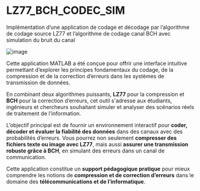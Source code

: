 # LZ77_BCH_CODEC_SIM
Implémentation d’une application de codage et décodage par l’algorithme de codage source LZ77 et l’algorithme de codage canal BCH avec simulation du bruit du canal

![image](https://github.com/user-attachments/assets/5a9926c5-2f16-485c-bc23-5316e1a26ffe)

Cette application MATLAB a été conçue pour offrir une interface intuitive permettant d’explorer les principes fondamentaux du codage, de la compression et de la correction d’erreurs dans les systèmes de transmission de données. 

En combinant deux algorithmes puissants, **LZ77** pour la compression et **BCH** pour la correction d’erreurs, cet outil s'adresse aux étudiants, ingénieurs et chercheurs souhaitant simuler et analyser des scénarios réels de traitement de l’information.

L’objectif principal est de fournir un environnement interactif pour **coder, décoder et évaluer la fiabilité des données** dans des canaux avec des probabilités d’erreurs. Vous pourrez non seulement **compresser des fichiers texte ou image avec LZ77**, mais aussi **assurer une transmission robuste grâce à BCH**, en simulant des erreurs dans un canal de communication.

Cette application constitue un **support pédagogique pratique** pour mieux comprendre les notions de **compression et de correction d’erreurs** dans le domaine des **télécommunications et de l’informatique**.

